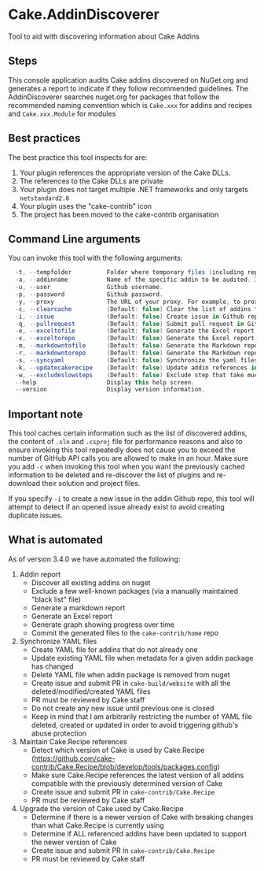 # Cake.AddinDiscoverer
Tool to aid with discovering information about Cake Addins

## Steps
This console application audits Cake addins discovered on NuGet.org and generates a report to indicate if they follow recommended guidelines. 
The AddinDiscoverer searches nuget.org for packages that follow the recommended naming convention which is `Cake.xxx` for addins and recipes and `Cake.xxx.Module` for modules

## Best practices

The best practice this tool inspects for are:

1. Your plugin references the appropriate version of the Cake DLLs.
2. The references to the Cake DLLs are private
3. Your plugin does not target multiple .NET frameworks and only targets `netstandard2.0`
4. Your plugin uses the "cake-contrib" icon
5. The project has been moved to the cake-contrib organisation

## Command Line arguments

You can invoke this tool with the following arguments:

```csharp
  -t, --tempfolder          Folder where temporary files (including reports) are saved.
  -a, --addinname           Name of the specific addin to be audited. If omitted, all addins are audited.
  -u, --user                Github username.
  -p, --password            Github password.
  -y, --proxy               The URL of your proxy. For example, to proxy request through Fiddler use: 'http://localhost:8888'.
  -c, --clearcache          (Default: false) Clear the list of addins that was previously cached.
  -i, --issue               (Default: false) Create issue in Github repositories that do not meet recommendations.
  -q, --pullrequest         (Default: false) Submit pull request in Github repositories to fix recommendations.
  -e, --exceltofile         (Default: false) Generate the Excel report and write to a file.
  -x, --exceltorepo         (Default: false) Generate the Excel report and commit to cake-contrib repo.
  -m, --markdowntofile      (Default: false) Generate the Markdown report and write to a file.
  -r, --markdowntorepo      (Default: false) Generate the Markdown report and commit to cake-contrib repo.
  -s, --syncyaml            (Default: false) Synchronize the yaml files on Cake's web site with the packages discovered on NuGet.
  -k, --updatecakerecipe    (Default: false) Update addin references in CakeRecipe.
  -w, --excludeslowsteps    (Default: false) Exclude step that take much time (such as GetGithubStats and CheckUsingCakeRecipe).
  --help                    Display this help screen.
  --version                 Display version information.
```

## Important note

This tool caches certain information such as the list of discovered addins, the content of `.sln` and `.csproj` file for performance reasons and also to ensure invoking this tool repeatedly does not cause you to exceed the number of GitHub API calls you are allowed to make in an hour. Make sure you add `-c` when invoking this tool when you want the previously cached information to be deleted and re-discover the list of plugins and re-download their solution and project files.

If you specify `-i` to create a new issue in the addin Github repo, this tool will attempt to detect if an opened issue already exist to avoid creating duplicate issues.

## What is automated

As of version 3.4.0 we have automated the following:
1. Addin report
	- Discover all existing addins on nuget
	- Exclude a few well-known packages (via a manually maintained "black list" file)
	- Generate a markdown report
	- Generate an Excel report
	- Generate graph showing progress over time
	- Commit the generated files to the `cake-contrib/home` repo
2. Synchronize YAML files
	- Create YAML file for addins that do not already one
	- Update existing YAML file when metadata for a given addin package has changed
	- Delete YAML file when addin package is removed from nuget
	- Create issue and submit PR in `cake-build/website` with all the deleted/modified/created YAML files
	- PR must be reviewed by Cake staff
	- Do not create any new issue until previous one is closed
	- Keep in mind that I am arbitrarily restricting the number of YAML file deleted, created or updated in order to avoid triggering github's abuse protection
3. Maintain Cake.Recipe references
	- Detect which version of Cake is used by Cake.Recipe (https://github.com/cake-contrib/Cake.Recipe/blob/develop/tools/packages.config)
	- Make sure Cake.Recipe references the latest version of all addins compatible with the previously determined version of Cake
	- Create issue and submit PR in `cake-contrib/Cake.Recipe`
	- PR must be reviewed by Cake staff
4. Upgrade the version of Cake used by Cake.Recipe
	- Determine if there is a newer version of Cake with breaking changes than what Cake.Recipe is currently using
	- Determine if ALL referenced addins have been updated to support the newer version of Cake
	- Create issue and submit PR in `cake-contrib/Cake.Recipe`
	- PR must be reviewed by Cake staff
